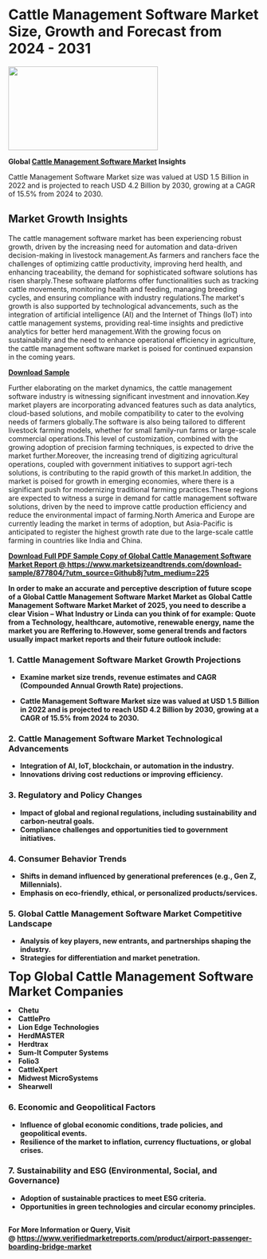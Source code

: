 <H1>Cattle Management Software Market Size, Growth and Forecast from 2024 - 2031</H1><img class="aligncenter size-medium wp-image-584254" src="https://thirdeyenews.in/wp-content/uploads/2024/09/Global-Market-Research-300x168.jpeg" alt="" width="300" height="168" /><p><strong>Global&nbsp;<a href="https://www.marketsizeandtrends.com/download-sample/877804/?utm_source=Github8j?utm_medium=225">Cattle Management Software Market</a> Insights</strong></p><p>Cattle Management Software Market size was valued at USD 1.5 Billion in 2022 and is projected to reach USD 4.2 Billion by 2030, growing at a CAGR of 15.5% from 2024 to 2030.</p><p><h2>Market Growth Insights</h2> <p>The cattle management software market has been experiencing robust growth, driven by the increasing need for automation and data-driven decision-making in livestock management.As farmers and ranchers face the challenges of optimizing cattle productivity, improving herd health, and enhancing traceability, the demand for sophisticated software solutions has risen sharply.These software platforms offer functionalities such as tracking cattle movements, monitoring health and feeding, managing breeding cycles, and ensuring compliance with industry regulations.The market's growth is also supported by technological advancements, such as the integration of artificial intelligence (AI) and the Internet of Things (IoT) into cattle management systems, providing real-time insights and predictive analytics for better herd management.With the growing focus on sustainability and the need to enhance operational efficiency in agriculture, the cattle management software market is poised for continued expansion in the coming years.</p> <p><strong><a href="download_link_here">Download Sample</a></strong></p> <p>Further elaborating on the market dynamics, the cattle management software industry is witnessing significant investment and innovation.Key market players are incorporating advanced features such as data analytics, cloud-based solutions, and mobile compatibility to cater to the evolving needs of farmers globally.The software is also being tailored to different livestock farming models, whether for small family-run farms or large-scale commercial operations.This level of customization, combined with the growing adoption of precision farming techniques, is expected to drive the market further.Moreover, the increasing trend of digitizing agricultural operations, coupled with government initiatives to support agri-tech solutions, is contributing to the rapid growth of this market.In addition, the market is poised for growth in emerging economies, where there is a significant push for modernizing traditional farming practices.These regions are expected to witness a surge in demand for cattle management software solutions, driven by the need to improve cattle production efficiency and reduce the environmental impact of farming.North America and Europe are currently leading the market in terms of adoption, but Asia-Pacific is anticipated to register the highest growth rate due to the large-scale cattle farming in countries like India and China.<p><strong><a href="download_link_here"></p><p><span class=""><strong>Download Full PDF Sample Copy of Global Cattle Management Software Market Report</strong> @ <a href="https://www.marketsizeandtrends.com/download-sample/877804/?utm_source=Github8j?utm_medium=225" target="_blank">https://www.marketsizeandtrends.com/download-sample/877804/?utm_source=Github8j?utm_medium=225</a></span></p><p>In order to make an accurate and perceptive description of future scope of a Global&nbsp;Cattle Management Software Market Market as Global&nbsp;Cattle Management Software Market Market of 2025, you need to describe a clear Vision &ndash; What Industry or Linda can you think of for example: Quote from a Technology, healthcare, automotive, renewable energy, name the market you are Reffering to.However, some general trends and factors usually impact market reports and their future outlook include:</p><h3>1.&nbsp;<strong>Cattle Management Software Market Growth Projections</strong></h3><ul><li>Examine market size trends, revenue estimates and CAGR (Compounded Annual Growth Rate) projections.</li><li><p>Cattle Management Software Market size was valued at USD 1.5 Billion in 2022 and is projected to reach USD 4.2 Billion by 2030, growing at a CAGR of 15.5% from 2024 to 2030.</p></li></ul><h3>2.&nbsp;<strong>Cattle Management Software Market Technological Advancements</strong></h3><ul><li>Integration of AI, IoT, blockchain, or automation in the industry.</li><li>Innovations driving cost reductions or improving efficiency.</li></ul><h3>3.&nbsp;<strong>Regulatory and Policy Changes</strong></h3><ul><li>Impact of global and regional regulations, including sustainability and carbon-neutral goals.</li><li>Compliance challenges and opportunities tied to government initiatives.</li></ul><h3>4.&nbsp;<strong>Consumer Behavior Trends</strong></h3><ul><li>Shifts in demand influenced by generational preferences (e.g., Gen Z, Millennials).</li><li>Emphasis on eco-friendly, ethical, or personalized products/services.</li></ul><h3>5.&nbsp;<strong>Global Cattle Management Software Market Competitive Landscape</strong></h3><ul><li>Analysis of key players, new entrants, and partnerships shaping the industry.</li><li>Strategies for differentiation and market penetration.</li></ul><p data-pm-slice="1 1 []"><span style="color: inherit; font-family: inherit; font-size: 25px;">Top Global Cattle Management Software Market Companies</span></p><div class="" data-test-id=""><p><li>Chetu</li><li> CattlePro</li><li> Lion Edge Technologies</li><li> HerdMASTER</li><li> Herdtrax</li><li> Sum-It Computer Systems</li><li> Folio3</li><li> CattleXpert</li><li> Midwest MicroSystems</li><li> Shearwell</li></p></div><h3>6.&nbsp;<strong>Economic and Geopolitical Factors</strong></h3><ul><li>Influence of global economic conditions, trade policies, and geopolitical events.</li><li>Resilience of the market to inflation, currency fluctuations, or global crises.</li></ul><h3>7.&nbsp;<strong>Sustainability and ESG (Environmental, Social, and Governance)</strong></h3><ul><li>Adoption of sustainable practices to meet ESG criteria.</li><li>Opportunities in green technologies and circular economy principles.</li></ul><h2><strong style="font-size: 14px;">For More Information or Query, Visit @&nbsp;</strong><a style="background-color: #ffffff; font-size: 14px;" href="https://www.marketsizeandtrends.com/report/cattle-management-software-market/" target="_blank">https://www.verifiedmarketreports.com/product/airport-passenger-boarding-bridge-market</a></h2>